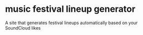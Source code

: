 # music festival lineup generator

A site that generates festival lineups automatically based on your SoundCloud
likes
